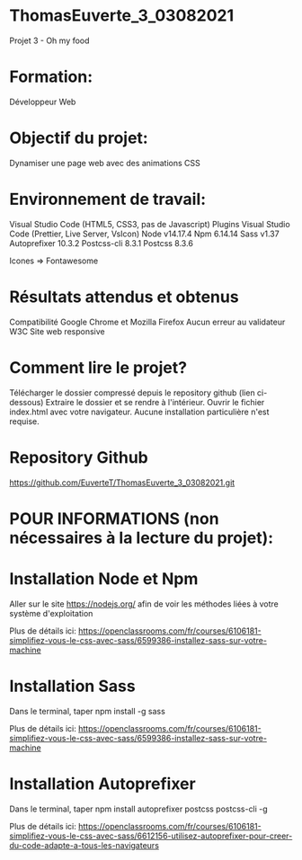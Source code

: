 # ThomasEuverte_3_03082021
Projet 3 - Oh my food

# Formation:
Développeur Web

# Objectif du projet:
Dynamiser une page web avec des animations CSS

# Environnement de travail:
Visual Studio Code (HTML5, CSS3, pas de Javascript)
Plugins Visual Studio Code (Prettier, Live Server, VsIcon)
Node v14.17.4
Npm 6.14.14
Sass v1.37
Autoprefixer 10.3.2
Postcss-cli 8.3.1
Postcss 8.3.6

Icones => Fontawesome

# Résultats attendus et obtenus
Compatibilité Google Chrome et Mozilla Firefox
Aucun erreur au validateur W3C
Site web responsive

# Comment lire le projet?
Télécharger le dossier compressé depuis le repository github (lien ci-dessous)
Extraire le dossier et se rendre à l'intérieur.
Ouvrir le fichier index.html avec votre navigateur.
Aucune installation particulière n'est requise.

# Repository Github
https://github.com/EuverteT/ThomasEuverte_3_03082021.git

# POUR INFORMATIONS (non nécessaires à la lecture du projet):

# Installation Node et Npm
Aller sur le site https://nodejs.org/ afin de voir les méthodes liées à votre système d'exploitation

Plus de détails ici:
https://openclassrooms.com/fr/courses/6106181-simplifiez-vous-le-css-avec-sass/6599386-installez-sass-sur-votre-machine

# Installation Sass
Dans le terminal, taper npm install -g sass

Plus de détails ici:
https://openclassrooms.com/fr/courses/6106181-simplifiez-vous-le-css-avec-sass/6599386-installez-sass-sur-votre-machine

# Installation Autoprefixer
Dans le terminal, taper npm install autoprefixer postcss postcss-cli -g

Plus de détails ici:
https://openclassrooms.com/fr/courses/6106181-simplifiez-vous-le-css-avec-sass/6612156-utilisez-autoprefixer-pour-creer-du-code-adapte-a-tous-les-navigateurs